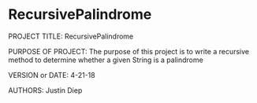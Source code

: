 # RecursivePalindrome

PROJECT TITLE: RecursivePalindrome

PURPOSE OF PROJECT: The purpose of this project is to write a recursive method
                    to determine whether a given String is a palindrome
                    
VERSION or DATE: 4-21-18

AUTHORS: Justin Diep
